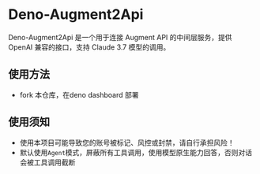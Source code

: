 # Deno-Augment2Api
Deno-Augment2Api 是一个用于连接 Augment API 的中间层服务，提供 OpenAI 兼容的接口，支持 Claude 3.7 模型的调用。

## 使用方法
- fork 本仓库，在deno dashboard 部署

## 使用须知
- 使用本项目可能导致您的账号被标记、风控或封禁，请自行承担风险！
- 默认使用`Agent`模式，屏蔽所有工具调用，使用模型原生能力回答，否则对话会被工具调用截断
